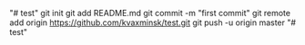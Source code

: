 "# test"  git init git add README.md git commit -m "first commit" git remote add origin https://github.com/kvaxminsk/test.git git push -u origin master
"# test" 
